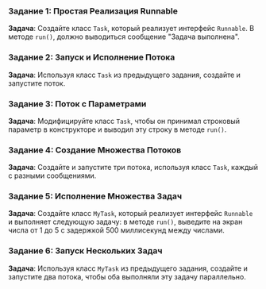 
### Задание 1: Простая Реализация Runnable
**Задача**: Создайте класс `Task`, который реализует интерфейс `Runnable`. В методе `run()`, должно выводиться сообщение "Задача выполнена".



### Задание 2: Запуск и Исполнение Потока
**Задача**: Используя класс `Task` из предыдущего задания, создайте и запустите поток.



### Задание 3: Поток с Параметрами
**Задача**: Модифицируйте класс `Task`, чтобы он принимал строковый параметр в конструкторе и выводил эту строку в методе `run()`.



### Задание 4: Создание Множества Потоков
**Задача**: Создайте и запустите три потока, используя класс `Task`, каждый с разными сообщениями.


### Задание 5: Исполнение Множества Задач
**Задача**: Создайте класс `MyTask`, который реализует интерфейс `Runnable` и выполняет следующую задачу: в методе `run()`, выведите на экран числа от 1 до 5 с задержкой 500 миллисекунд между числами.


### Задание 6: Запуск Нескольких Задач
**Задача**: Используя класс `MyTask` из предыдущего задания, создайте и запустите два потока, чтобы оба выполняли эту задачу параллельно.




